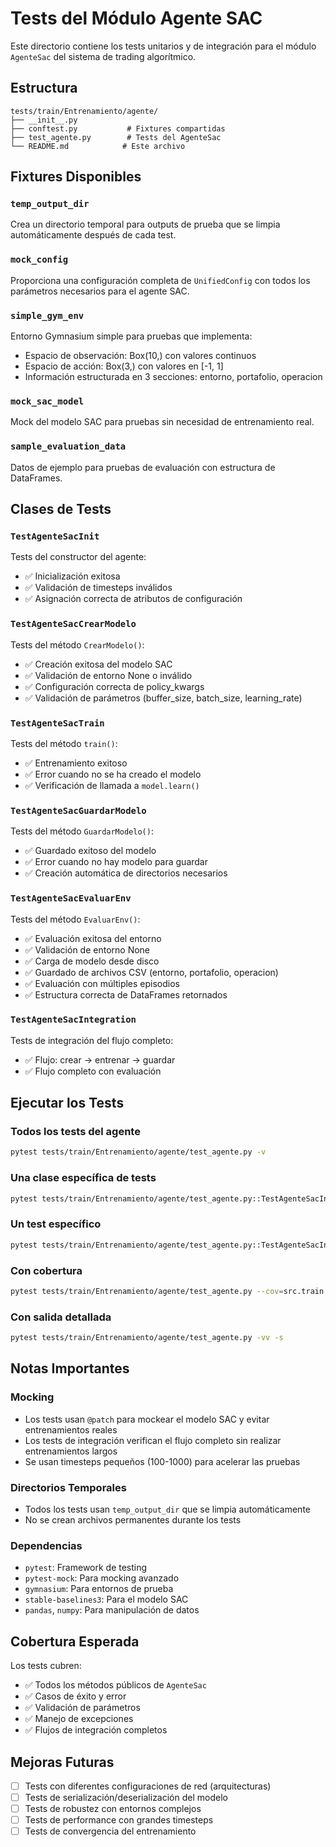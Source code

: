 # Tests del Módulo Agente SAC

Este directorio contiene los tests unitarios y de integración para el módulo `AgenteSac` del sistema de trading algorítmico.

## Estructura

```
tests/train/Entrenamiento/agente/
├── __init__.py
├── conftest.py           # Fixtures compartidas
├── test_agente.py        # Tests del AgenteSac
└── README.md            # Este archivo
```

## Fixtures Disponibles

### `temp_output_dir`
Crea un directorio temporal para outputs de prueba que se limpia automáticamente después de cada test.

### `mock_config`
Proporciona una configuración completa de `UnifiedConfig` con todos los parámetros necesarios para el agente SAC.

### `simple_gym_env`
Entorno Gymnasium simple para pruebas que implementa:
- Espacio de observación: Box(10,) con valores continuos
- Espacio de acción: Box(3,) con valores en [-1, 1]
- Información estructurada en 3 secciones: entorno, portafolio, operacion

### `mock_sac_model`
Mock del modelo SAC para pruebas sin necesidad de entrenamiento real.

### `sample_evaluation_data`
Datos de ejemplo para pruebas de evaluación con estructura de DataFrames.

## Clases de Tests

### `TestAgenteSacInit`
Tests del constructor del agente:
- ✅ Inicialización exitosa
- ✅ Validación de timesteps inválidos
- ✅ Asignación correcta de atributos de configuración

### `TestAgenteSacCrearModelo`
Tests del método `CrearModelo()`:
- ✅ Creación exitosa del modelo SAC
- ✅ Validación de entorno None o inválido
- ✅ Configuración correcta de policy_kwargs
- ✅ Validación de parámetros (buffer_size, batch_size, learning_rate)

### `TestAgenteSacTrain`
Tests del método `train()`:
- ✅ Entrenamiento exitoso
- ✅ Error cuando no se ha creado el modelo
- ✅ Verificación de llamada a `model.learn()`

### `TestAgenteSacGuardarModelo`
Tests del método `GuardarModelo()`:
- ✅ Guardado exitoso del modelo
- ✅ Error cuando no hay modelo para guardar
- ✅ Creación automática de directorios necesarios

### `TestAgenteSacEvaluarEnv`
Tests del método `EvaluarEnv()`:
- ✅ Evaluación exitosa del entorno
- ✅ Validación de entorno None
- ✅ Carga de modelo desde disco
- ✅ Guardado de archivos CSV (entorno, portafolio, operacion)
- ✅ Evaluación con múltiples episodios
- ✅ Estructura correcta de DataFrames retornados

### `TestAgenteSacIntegration`
Tests de integración del flujo completo:
- ✅ Flujo: crear → entrenar → guardar
- ✅ Flujo completo con evaluación

## Ejecutar los Tests

### Todos los tests del agente
```bash
pytest tests/train/Entrenamiento/agente/test_agente.py -v
```

### Una clase específica de tests
```bash
pytest tests/train/Entrenamiento/agente/test_agente.py::TestAgenteSacInit -v
```

### Un test específico
```bash
pytest tests/train/Entrenamiento/agente/test_agente.py::TestAgenteSacInit::test_init_success -v
```

### Con cobertura
```bash
pytest tests/train/Entrenamiento/agente/test_agente.py --cov=src.train.Entrenamiento.agente --cov-report=html
```

### Con salida detallada
```bash
pytest tests/train/Entrenamiento/agente/test_agente.py -vv -s
```

## Notas Importantes

### Mocking
- Los tests usan `@patch` para mockear el modelo SAC y evitar entrenamientos reales
- Los tests de integración verifican el flujo completo sin realizar entrenamientos largos
- Se usan timesteps pequeños (100-1000) para acelerar las pruebas

### Directorios Temporales
- Todos los tests usan `temp_output_dir` que se limpia automáticamente
- No se crean archivos permanentes durante los tests

### Dependencias
- `pytest`: Framework de testing
- `pytest-mock`: Para mocking avanzado
- `gymnasium`: Para entornos de prueba
- `stable-baselines3`: Para el modelo SAC
- `pandas`, `numpy`: Para manipulación de datos

## Cobertura Esperada

Los tests cubren:
- ✅ Todos los métodos públicos de `AgenteSac`
- ✅ Casos de éxito y error
- ✅ Validación de parámetros
- ✅ Manejo de excepciones
- ✅ Flujos de integración completos

## Mejoras Futuras

- [ ] Tests con diferentes configuraciones de red (arquitecturas)
- [ ] Tests de serialización/deserialización del modelo
- [ ] Tests de robustez con entornos complejos
- [ ] Tests de performance con grandes timesteps
- [ ] Tests de convergencia del entrenamiento
